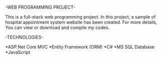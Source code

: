 -WEB PROGRAMMING PROJECT-

This is a full-stack web programming project. In this project, a sample  of hospital appointment system website has been created. For more details, You can view or download and compile my codes.

-TECHNOLOGIES-

*ASP.Net Core MVC
*Entity Framework (ORM)
*C#
*MS SQL Database
*JavaScript
